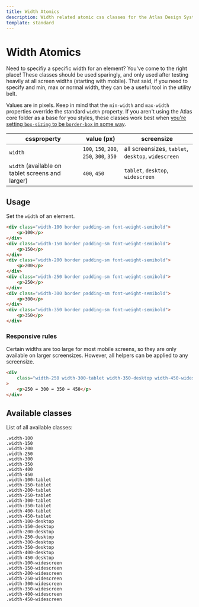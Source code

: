 ```yaml
---
title: Width Atomics
description: Width related atomic css classes for the Atlas Design System
template: standard
---
```


# Width Atomics

Need to specifiy a specific width for an element? You've come to the right place! These classes should be used sparingly, and only used after testing heavily at all screen widths (starting with mobile). That said, if you need to specify and min, max or normal width, they can be a useful tool in the utility belt.

Values are in pixels. Keep in mind that the `min-width` and `max-width` properties override the standard `width` property. If you aren't using the Atlas core folder as a base for you styles, these classes work best when [you're setting `box-sizing` to be `border-box` in some way](https://css-tricks.com/box-sizing/#aa-present-day-box-sizing).

| cssproperty                                      | value (px)                               | screensize                                         |
| ------------------------------------------------ | ---------------------------------------- | -------------------------------------------------- |
| `width`                                          | `100`, `150`, `200`, `250`, `300`, `350` | all screensizes, `tablet`, `desktop`, `widescreen` |
| `width` (available on tablet screens and larger) | `400`, `450`                             | `tablet`, `desktop`, `widescreen`                  |

## Usage

Set the `width` of an element.

```html
<div class="width-100 border padding-sm font-weight-semibold">
	<p>100</p>
</div>
<div class="width-150 border padding-sm font-weight-semibold">
	<p>150</p>
</div>
<div class="width-200 border padding-sm font-weight-semibold">
	<p>200</p>
</div>
<div class="width-250 border padding-sm font-weight-semibold">
	<p>250</p>
</div>
<div class="width-300 border padding-sm font-weight-semibold">
	<p>300</p>
</div>
<div class="width-350 border padding-sm font-weight-semibold">
	<p>350</p>
</div>
```

### Responsive rules

Certain widths are too large for most mobile screens, so they are only available on larger screensizes. However, all helpers can be applied to any screensize.

```html
<div
	class="width-250 width-300-tablet width-350-desktop width-450-widescreen border padding-sm font-weight-semibold"
>
	<p>250 ➡ 300 ➡ 350 ➡ 450</p>
</div>
```

## Available classes

List of all available classes:

```atomics-filter
.width-100
.width-150
.width-200
.width-250
.width-300
.width-350
.width-400
.width-450
.width-100-tablet
.width-150-tablet
.width-200-tablet
.width-250-tablet
.width-300-tablet
.width-350-tablet
.width-400-tablet
.width-450-tablet
.width-100-desktop
.width-150-desktop
.width-200-desktop
.width-250-desktop
.width-300-desktop
.width-350-desktop
.width-400-desktop
.width-450-desktop
.width-100-widescreen
.width-150-widescreen
.width-200-widescreen
.width-250-widescreen
.width-300-widescreen
.width-350-widescreen
.width-400-widescreen
.width-450-widescreen
```
